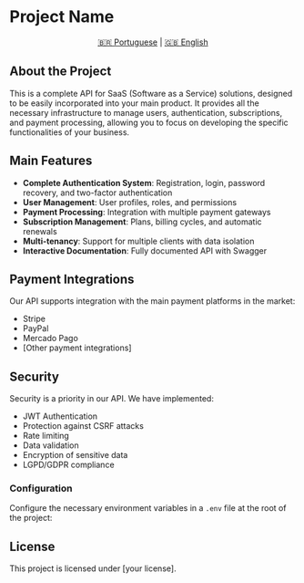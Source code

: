 # Project Name

<div align="center">
  <a href="README.md">🇧🇷 Portuguese</a> |
  <a href="README.en.md">🇬🇧 English</a>
</div>

## About the Project

This is a complete API for SaaS (Software as a Service) solutions, designed to be easily incorporated into your main product. It provides all the necessary infrastructure to manage users, authentication, subscriptions, and payment processing, allowing you to focus on developing the specific functionalities of your business.

## Main Features

- **Complete Authentication System**: Registration, login, password recovery, and two-factor authentication
- **User Management**: User profiles, roles, and permissions
- **Payment Processing**: Integration with multiple payment gateways
- **Subscription Management**: Plans, billing cycles, and automatic renewals
- **Multi-tenancy**: Support for multiple clients with data isolation
- **Interactive Documentation**: Fully documented API with Swagger

## Payment Integrations

Our API supports integration with the main payment platforms in the market:

- Stripe
- PayPal
- Mercado Pago
- [Other payment integrations]

## Security

Security is a priority in our API. We have implemented:

- JWT Authentication
- Protection against CSRF attacks
- Rate limiting
- Data validation
- Encryption of sensitive data
- LGPD/GDPR compliance

### Configuration

Configure the necessary environment variables in a `.env` file at the root of the project:

## License

This project is licensed under [your license].
